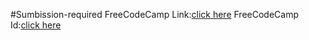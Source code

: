 #Sumbission-required
FreeCodeCamp Link:[click here](https://www.freecodecamp.org/learn/2022/responsive-web-design/learn-css-colors-by-building-a-set-of-colored-markers/step-94)
FreeCodeCamp Id:[click here](https://www.freecodecamp.org/namisha_gurunani)
